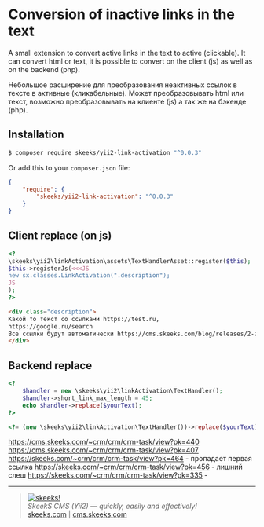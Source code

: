 Conversion of inactive links in the text
================

A small extension to convert active links in the text to active (clickable).
It can convert html or text, it is possible to convert on the client (js) as well as on the backend (php).

Небольшое расширение для преобразования неактивных ссылок в тексте в активные (кликабельные).
Может преобразовывать html или текст, возможно преобразовывать на клиенте (js) а так же на бэкенде (php).

Installation
------------

```sh
$ composer require skeeks/yii2-link-activation "^0.0.3"
```

Or add this to your `composer.json` file:

```json
{
    "require": {
        "skeeks/yii2-link-activation": "^0.0.3"
    }
}
```

Client replace (on js)
-----

```php
<?
\skeeks\yii2\linkActivation\assets\TextHandlerAsset::register($this);
$this->registerJs(<<<JS
new sx.classes.LinkActivation(".description");
JS
);
?>
```
```html
<div class="description">
Какой то текст со ссылками https://test.ru,
https://google.ru/search
Все ссылки будут автоматически https://cms.skeeks.com/blog/releases/2-zapusk-sayta-dlya-skeeks-cms определены в этом тексте и станут кликабельными
</div>
```


Backend replace
-----

```php
<?
    $handler = new \skeeks\yii2\linkActivation\TextHandler();
    $handler->short_link_max_length = 45;
    echo $handler->replace($yourText);
?>
```

```php
<?= (new \skeeks\yii2\linkActivation\TextHandler())->replace($yourText); ?>
```





https://cms.skeeks.com/~crm/crm/crm-task/view?pk=440
https://cms.skeeks.com/~crm/crm/crm-task/view?pk=407
https://skeeks.com/~crm/crm/crm-task/view?pk=464 - пропадает первая ссылка
https://skeeks.com/~crm/crm/crm-task/view?pk=456 - лишний слеш
https://skeeks.com/~crm/crm/crm-task/view?pk=335 - 

___

> [![skeeks!](https://skeeks.com/img/logo/logo-no-title-80px.png)](https://skeeks.com)  
<i>SkeekS CMS (Yii2) — quickly, easily and effectively!</i>  
[skeeks.com](https://skeeks.com) | [cms.skeeks.com](https://cms.skeeks.com)

